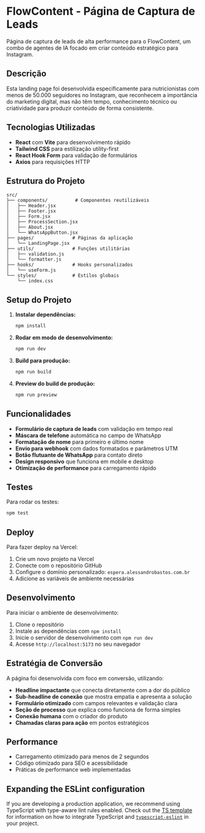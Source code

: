 # FlowContent - Página de Captura de Leads

Página de captura de leads de alta performance para o FlowContent, um combo de agentes de IA focado em criar conteúdo estratégico para Instagram.

## Descrição

Esta landing page foi desenvolvida especificamente para nutricionistas com menos de 50.000 seguidores no Instagram, que reconhecem a importância do marketing digital, mas não têm tempo, conhecimento técnico ou criatividade para produzir conteúdo de forma consistente.

## Tecnologias Utilizadas

- **React** com **Vite** para desenvolvimento rápido
- **Tailwind CSS** para estilização utility-first
- **React Hook Form** para validação de formulários
- **Axios** para requisições HTTP

## Estrutura do Projeto

```
src/
├── components/          # Componentes reutilizáveis
│   ├── Header.jsx
│   ├── Footer.jsx
│   ├── Form.jsx
│   ├── ProcessSection.jsx
│   ├── About.jsx
│   └── WhatsAppButton.jsx
├── pages/              # Páginas da aplicação
│   └── LandingPage.jsx
├── utils/              # Funções utilitárias
│   ├── validation.js
│   └── formatter.js
├── hooks/              # Hooks personalizados
│   └── useForm.js
└── styles/             # Estilos globais
    └── index.css
```

## Setup do Projeto

1. **Instalar dependências:**
   ```bash
   npm install
   ```

2. **Rodar em modo de desenvolvimento:**
   ```bash
   npm run dev
   ```

3. **Build para produção:**
   ```bash
   npm run build
   ```

4. **Preview do build de produção:**
   ```bash
   npm run preview
   ```

## Funcionalidades

- **Formulário de captura de leads** com validação em tempo real
- **Máscara de telefone** automática no campo de WhatsApp
- **Formatação de nome** para primeiro e último nome
- **Envio para webhook** com dados formatados e parâmetros UTM
- **Botão flutuante de WhatsApp** para contato direto
- **Design responsivo** que funciona em mobile e desktop
- **Otimização de performance** para carregamento rápido

## Testes

Para rodar os testes:
```bash
npm test
```

## Deploy

Para fazer deploy na Vercel:

1. Crie um novo projeto na Vercel
2. Conecte com o repositório GitHub
3. Configure o domínio personalizado: `espera.alessandrobastos.com.br`
4. Adicione as variáveis de ambiente necessárias

## Desenvolvimento

Para iniciar o ambiente de desenvolvimento:

1. Clone o repositório
2. Instale as dependências com `npm install`
3. Inicie o servidor de desenvolvimento com `npm run dev`
4. Acesse `http://localhost:5173` no seu navegador

## Estratégia de Conversão

A página foi desenvolvida com foco em conversão, utilizando:

- **Headline impactante** que conecta diretamente com a dor do público
- **Sub-headline de conexão** que mostra empatia e apresenta a solução
- **Formulário otimizado** com campos relevantes e validação clara
- **Seção de processo** que explica como funciona de forma simples
- **Conexão humana** com o criador do produto
- **Chamadas claras para ação** em pontos estratégicos

## Performance

- Carregamento otimizado para menos de 2 segundos
- Código otimizado para SEO e acessibilidade
- Práticas de performance web implementadas

## Expanding the ESLint configuration

If you are developing a production application, we recommend using TypeScript with type-aware lint rules enabled. Check out the [TS template](https://github.com/vitejs/vite/tree/main/packages/create-vite/template-react-ts) for information on how to integrate TypeScript and [`typescript-eslint`](https://typescript-eslint.io) in your project.
